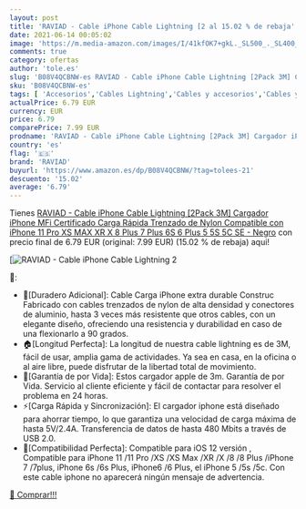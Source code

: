 ```yaml
---
layout: post
title: 'RAVIAD - Cable iPhone Cable Lightning [2 al 15.02 % de rebaja'
date: 2021-06-14 00:05:02
image: 'https://m.media-amazon.com/images/I/41kfOK7+gkL._SL500_._SL400_.jpg'
comments: true
category: ofertas
author: 'tole.es'
slug: 'B08V4QCBNW-es RAVIAD - Cable iPhone Cable Lightning [2Pack 3M] Cargador...'
sku: 'B08V4QCBNW-es'
tags: [ 'Accesorios','Cables Lightning','Cables y accesorios','Cables y conectores','Informática','iphone','raviad', ]
actualPrice: 6.79 EUR
currency: EUR
price: 6.79
comparePrice: 7.99 EUR
prodname: 'RAVIAD - Cable iPhone Cable Lightning [2Pack 3M] Cargador iPhone MFi Certificado Carga Rápida Trenzado de Nylon Compatible con iPhone 11 Pro XS MAX XR X 8 Plus 7 Plus 6S 6 Plus 5 5S 5C SE - Negro'
country: 'es'
flag: '🇪🇸'
brand: 'RAVIAD'
buyurl: 'https://www.amazon.es/dp/B08V4QCBNW/?tag=tolees-21'
descuento: '15.02'
average: '6.79'
---
```


Tienes [RAVIAD - Cable iPhone Cable Lightning [2Pack 3M] Cargador iPhone MFi Certificado Carga Rápida Trenzado de Nylon Compatible con iPhone 11 Pro XS MAX XR X 8 Plus 7 Plus 6S 6 Plus 5 5S 5C SE - Negro](https://www.amazon.es/dp/B08V4QCBNW/?tag=tolees-21) con precio final de  6.79 EUR (original: 7.99 EUR) (15.02 %  de rebaja) aqui!

[![RAVIAD - Cable iPhone Cable Lightning [2](https://m.media-amazon.com/images/I/41kfOK7+gkL._SL500_._SL400_.jpg)](https://www.amazon.es/dp/B08V4QCBNW/?tag=tolees-21)

🔎:

- 🎄[Duradero Adicional]: Cable Carga iPhone extra durable Construc Fabricado con cables trenzados de nylon de alta densidad y conectores de aluminio, hasta 3 veces más resistente que otros cables, con un elegante diseño, ofreciendo una resistencia y durabilidad en caso de una flexionarlo a 90 grados.
- 🏠[Longitud Perfecta]: La longitud de nuestra cable lightning es de 3M, fácil de usar, amplia gama de actividades. Ya sea en casa, en la oficina o al aire libre, puede disfrutar de la libertad total de movimiento.
- 🎁[Garantía de por Vida]: Estos cargador apple de 3m. Garantía de por Vida. Servicio al cliente eficiente y fácil de contactar para resolver el problema en 24 horas.
- ⚡[Carga Rápida y Sincronización]: El cargador iphone está diseñado para ahorrar tiempo, lo que garantiza una velocidad de carga máxima de hasta 5V/2.4A. Transferencia de datos de hasta 480 Mbits a través de USB 2.0.
- 📱[Compatibilidad Perfecta]: Compatible para iOS 12 versión , Compatible para iPhone 11 /11 Pro /XS /XS Max /XR /X /8 /8 Plus /iPhone 7 /7plus, iPhone 6s /6s Plus, iPhone6 /6 Plus, el iPhone 5 /5s /5c. Con este cable iphone no aparecerá ningún mensaje de advertencia.

[🛒 Comprar!!!](https://www.amazon.es/dp/B08V4QCBNW/?tag=tolees-21)

